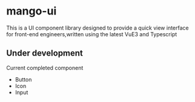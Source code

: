 # mango-ui

This is a UI component library designed to provide a quick view interface for front-end engineers,written using the latest VuE3 and Typescript

## Under development

Current completed component

* Button
* Icon
* Input

